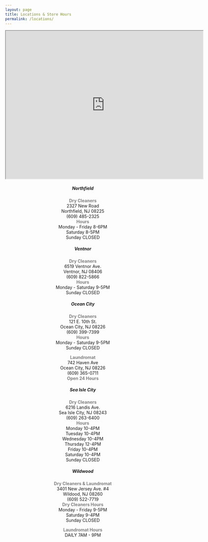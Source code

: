 ```yaml
---
layout: page
title: Locations & Store Hours
permalink: /locations/
---
```

<center> <iframe src="https://www.google.com/maps/d/u/0/embed?mid=13szKy6mRagCj-x2ouYiW1ftgoWs&ehbc=2E312F" width="640" height="480"></iframe>

 <div class="container">
  <div class="row">
    <div class="col-sm-4"><h5><strong>Northfield</strong></h5>
      <p><span style="color: #808080;"><strong>Dry Cleaners</strong></span><br />2327 New Road<br />Northfield, NJ 08225<br />(609) 485-2325<br /><span style="color: #808080;"><strong>Hours</strong></span><br />Monday - Friday 8-6PM<br />Saturday 8-5PM<br />Sunday CLOSED</p>
    </div>
      <div class="col-sm-4">
      <h5><strong>Ventnor</strong></h5>
      <p><span style="color: #808080;"><strong>Dry Cleaners</strong></span><br />6519 Ventnor Ave. <br />Ventnor, NJ 08406<br />(609) 822-5866<br /><span style="color: #808080;"><strong>Hours</strong></span><br />Monday - Saturday 9-5PM<br />Sunday CLOSED</p>
    </div>
    <div class="col-sm-4">
      <h5><strong>Ocean City</strong></h5>
      <p><span style="color: #808080;"><strong>Dry Cleaners</strong></span><br />121 E. 10th St.<br />Ocean City, NJ 08226<br />(609) 399-7399<br /><span style="color: #808080;"><strong>Hours</strong></span><br />Monday - Saturday 9-5PM<br />Sunday CLOSED</p>
      <p><span style="color: #808080;"><strong>Laundromat</strong></span><br />742 Haven Ave<br />Ocean City, NJ 08226<br />(609) 365-0711<br /><span style="color: #808080;"><strong>Open 24 Hours</strong></span><br /></p>
    </div>
<div class="row">
   <div class="col-sm-4">
      <h5><strong>Sea Isle City</strong></h5>
       <p><span style="color: #808080;"><strong>Dry Cleaners</strong></span><br />6216 Landis Ave.<br />Sea Isle City, NJ 08243<br />(609) 263-6400<br /><span style="color: #808080;"><strong>Hours</strong></span><br />Monday 10-4PM<br />Tuesday 10-4PM<br />Wednesday 10-4PM<br />Thursday 12-4PM<br />Friday 10-4PM<br />Saturday 10-4PM<br />Sunday CLOSED</p>
    </div>
   <div class="col-sm-4">
      <h5><strong>Wildwood</strong></h5>
      <p><span style="color: #808080;"><strong>Dry Cleaners & Laundromat</strong></span><br />3401 New Jersey Ave. #4<br />Wildood, NJ 08260<br />(609) 522-7719<br /><span style="color: #808080;"><strong>Dry Cleaners Hours</strong></span><br />Monday - Friday 9-5PM<br />Saturday 9-4PM<br /> Sunday CLOSED</p>
      <p><span style="color: #808080;"><strong>Laundromat Hours</strong></span><br />DAILY 7AM - 9PM<br /></p>
    </div>
  </div>
</div>
